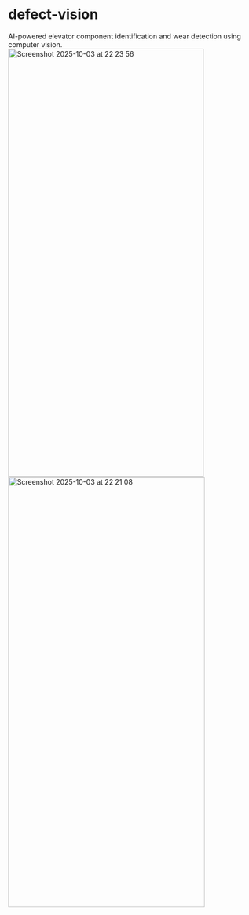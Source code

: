 # defect-vision
AI-powered elevator component identification and wear detection using computer vision.
<img width="398" height="872" alt="Screenshot 2025-10-03 at 22 23 56" src="https://github.com/user-attachments/assets/724f4546-e4a4-44fc-a136-aa130894ab20" />
<img width="400" height="877" alt="Screenshot 2025-10-03 at 22 21 08" src="https://github.com/user-attachments/assets/a45669d1-efe1-4636-80be-8431f0dd22e1" />

